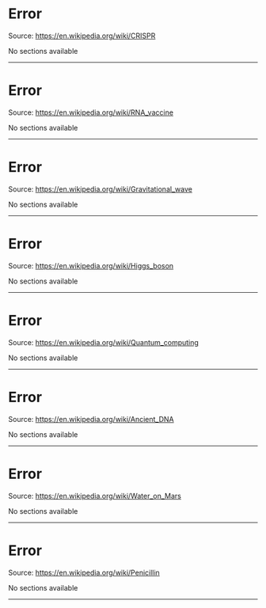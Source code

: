 # Error
Source: https://en.wikipedia.org/wiki/CRISPR

No sections available

---

# Error
Source: https://en.wikipedia.org/wiki/RNA_vaccine

No sections available

---

# Error
Source: https://en.wikipedia.org/wiki/Gravitational_wave

No sections available

---

# Error
Source: https://en.wikipedia.org/wiki/Higgs_boson

No sections available

---

# Error
Source: https://en.wikipedia.org/wiki/Quantum_computing

No sections available

---

# Error
Source: https://en.wikipedia.org/wiki/Ancient_DNA

No sections available

---

# Error
Source: https://en.wikipedia.org/wiki/Water_on_Mars

No sections available

---

# Error
Source: https://en.wikipedia.org/wiki/Penicillin

No sections available

---
